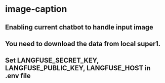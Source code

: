 # image-caption
## Enabling current chatbot to handle input image

## You need to download the data from local super1. 
## Set LANGFUSE_SECRET_KEY, LANGFUSE_PUBLIC_KEY, LANGFUSE_HOST in .env file
